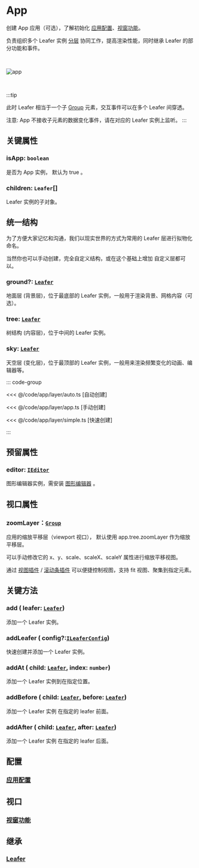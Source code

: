 # App

创建 App 应用（可选），了解初始化 [应用配置](/reference/config/app/base.md)、[视窗功能](/guide/app/window.md)。

负责组织多个 Leafer 实例 [分层](/guide/app/multilayer.md) 协同工作，提高渲染性能，同时继承 Leafer 的部分功能和事件。

<br/>

![app](/svg/app.svg)

<br/>

:::tip

此时 Leafer 相当于一个子 [Group](/reference/display/Group.md) 元素，交互事件可以在多个 Leafer 间穿透。

注意: App 不接收子元素的数据变化事件，请在对应的 Leafer 实例上监听。
:::

## 关键属性

### isApp: `boolean`

是否为 App 实例， 默认为 true 。

### children: `Leafer`[]

Leafer 实例的子对象。

## 统一结构

为了方便大家记忆和沟通，我们以现实世界的方式为常用的 Leafer 层进行拟物化命名。

当然你也可以手动创建，完全自定义结构，或在这个基础上增加 自定义层都可以。

### ground?: [`Leafer`](/reference/display/Leafer.md)

地面层 (背景层)，位于最底部的 Leafer 实例，一般用于渲染背景、网格内容（可选）。

### tree: [`Leafer`](/reference/display/Leafer.md)

树结构 (内容层)，位于中间的 Leafer 实例。

### sky: [`Leafer`](/reference/display/Leafer.md)

天空层 (变化层)，位于最顶部的 Leafer 实例，一般用来渲染频繁变化的动画、编辑器等。

::: code-group

<<< @/code/app/layer/auto.ts [自动创建]

<<< @/code/app/layer/app.ts [手动创建]

<<< @/code/app/layer/simple.ts [快速创建]

:::

## 预留属性

### editor: [`IEditor`](/plugin/in/editor/Editor.md)

图形编辑器实例，需安装 [图形编辑器](/plugin/in/editor/) 。

## 视口属性

### zoomLayer：[`Group`](./Group.md)

应用的缩放平移层（viewport 视口）， 默认使用 app.tree.zoomLayer 作为缩放平移层。

可以手动修改它的 x、y、scale、scaleX、scaleY 属性进行缩放平移视图。

通过 [视图插件](/plugin/in/view/index.md) / [滚动条插件](/plugin/in/scroll/index.md) 可以便捷控制视图，支持 fit 视图、聚集到指定元素。

## 关键方法

### add ( leafer: [`Leafer`](./Leafer.md))

添加一个 Leafer 实例。

### addLeafer ( config?:[`ILeaferConfig`](/api/interfaces/ILeaferConfig.md))

快速创建并添加一个 Leafer 实例。

### addAt ( child: [`Leafer`](./Leafer.md), index: `number`)

添加一个 Leafer 实例到在指定位置。

### addBefore ( child: [`Leafer`](./Leafer.md), before: [`Leafer`](./Leafer.md))

添加一个 Leafer 实例 在指定的 leafer 前面。

### addAfter ( child: [`Leafer`](./Leafer.md), after: [`Leafer`](./Leafer.md))

添加一个 Leafer 实例 在指定的 leafer 后面。

## 配置

### [应用配置](/reference/config/app/base.md)

## 视口

### [视窗功能](/guide/app/window.md)

<!--
## 示例

### 自动创建

创建 ground、tree、sky 层。

<<< @/code/app/layer/auto.ts

只创建 tree、sky 层。

<<< @/code/app/layer/sky.ts

### 原始创建

<<< @/code/app/layer/app.ts

### 快速创建

<<< @/code/app/layer/simple.ts -->

## 继承

### [Leafer](./Leafer.md)

<!-- ## API

### [App](/api/classes/App.md) -->
